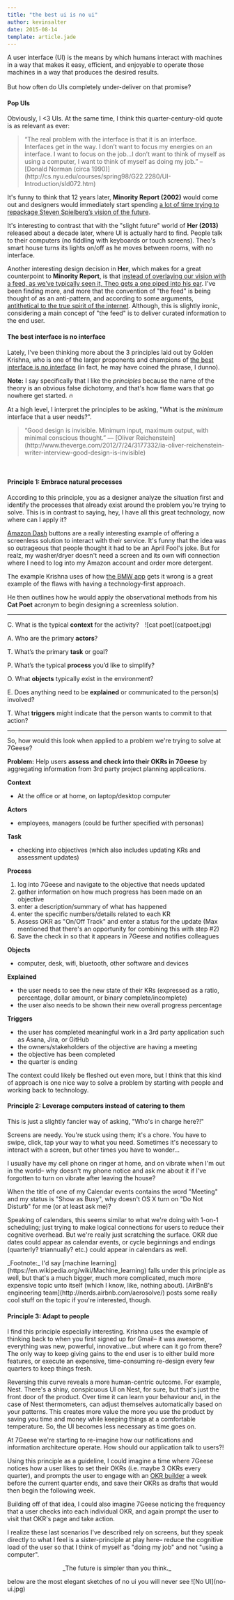 ```yaml
---
title: "the best ui is no ui"
author: kevinsalter
date: 2015-08-14
template: article.jade
---
```


A user interface (UI) is the means by which humans interact with machines in a way that makes it easy, efficient, and enjoyable to operate those machines in a way that produces the desired results.
<br><br>
But how often do UIs completely under-deliver on that promise?

<span class="more"></span>

#### Pop UIs

Obviously, I <3 UIs.  At the same time, I think this quarter-century-old quote is as relevant as ever:

<blockquote>
    “The real problem with the interface is that it is an interface. Interfaces get in the way. I don’t want to focus my energies on an interface. I want to focus on the job…I don’t want to think of myself as using a computer, I want to think of myself as doing my job.” – [Donald Norman (circa 1990)](http://cs.nyu.edu/courses/spring98/G22.2280/UI-Introduction/sld072.htm)
</blockquote>

It's funny to think that 12 years later, **Minority Report (2002)** would come out and designers would immediately start spending [a lot of time trying to repackage Steven Spielberg’s vision of the future](http://www.theawl.com/2013/02/how-minority-report-trapped-us-in-a-world-of-bad-interfaces).

It's interesting to contrast that with the "slight future" world of **Her (2013)** released about a decade later, where UI is actually hard to find.  People talk to their computers (no fiddling with keyboards or touch screens). Theo's smart house turns its lights on/off as he moves between rooms, with no interface.

Another interesting design decision in **Her**, which makes for a great counterpoint to **Minority Report**, is that [instead of overlaying our vision with a feed, as we’ve typically seen it, Theo gets a one piped into his ear](http://www.wired.com/brandlab/2014/01/will-influential-ui-design-minority-report/).  I've been finding more, and more that the convention of "the feed" is being thought of as an anti-pattern, and according to some arguments, [antithetical to the true spirit of the internet](https://medium.com/matter/the-web-we-have-to-save-2eb1fe15a426).  Although, this is slightly ironic, considering a main concept of "the feed" is to deliver curated information to the end user.

#### The best interface is no interface

Lately, I've been thinking more about the 3 principles laid out by Golden Krishna, who is one of the larger proponents and champions of [the best interface is no interface](http://www.cooper.com/journal/2012/08/the-best-interface-is-no-interface) (in fact, he may have coined the phrase, I dunno).

**Note:** I say specifically that I like the _principles_ because the name of the theory is an obvious false dichotomy, and that's how flame wars that go nowhere get started. 🔥

At a high level, I interpret the principles to be asking, "What is the _minimum_ interface that a user needs?".

<blockquote>
    “Good design is invisible. Minimum input, maximum output, with minimal conscious thought.” — [Oliver Reichenstein](http://www.theverge.com/2012/7/24/3177332/ia-oliver-reichenstein-writer-interview-good-design-is-invisible)
</blockquote>
<br>

#### Principle 1: Embrace natural processes

According to this principle, you as a designer analyze the situation first and identify the processes that already exist around the problem you're trying to solve.  This is in contrast to saying, hey, I have all this great technology, now where can I apply it?

[Amazon Dash](http://techcrunch.com/gallery/what-its-like-to-use-amazons-new-dash-buttons/?ncid=rss) buttons are a really interesting example of offering a screenless solution to interact with their service.  It's funny that the idea was so outrageous that people thought it had to be an April Fool's joke.  But for realz, my washer/dryer doesn't need a screen and its own wifi connection where I need to log into my Amazon account and order more detergent.

The example Krishna uses of how [the BMW app](http://www.theverge.com/2015/3/17/8103593/golden-krishna-best-interface-is-no-interface-excerpt) gets it wrong is a great example of the flaws with having a technology-first approach.

He then outlines how he would apply the observational methods from his **Cat Poet** acronym to begin designing a screenless solution.

<hr>
<span style="float:right;width:188px;">![cat poet](catpoet.jpg)</span>

C. What is the typical **context** for the activity?

A. Who are the primary **actors**?

T. What’s the primary **task** or goal?

P. What’s the typical **process** you’d like to simplify?

O. What **objects** typically exist in the environment?

E. Does anything need to be **explained** or communicated to the person(s) involved?

T. What **triggers** might indicate that the person wants to commit to that action?
<hr>

So, how would this look when applied to a problem we're trying to solve at 7Geese?

**Problem:** Help users **assess and check into their OKRs in 7Geese** by aggregating information from 3rd party project planning applications.

**Context**
- At the office or at home, on laptop/desktop computer

**Actors**
- employees, managers (could be further specified with personas)

**Task**
- checking into objectives (which also includes updating KRs and assessment updates)

**Process**
1. log into 7Geese and navigate to the objective that needs updated
2. gather information on how much progress has been made on an objective
3. enter a description/summary of what has happened
4. enter the specific numbers/details related to each KR
5. Assess OKR as "On/Off Track" and enter a status for the update (Max mentioned that there's an opportunity for combining this with step #2)
6. Save the check in so that it appears in 7Geese and notifies colleagues

**Objects**
- computer, desk, wifi, bluetooth, other software and devices

**Explained**
- the user needs to see the new state of their KRs (expressed as a ratio, percentage, dollar amount, or binary complete/incomplete)
- the user also needs to be shown their new overall progress percentage

**Triggers**
- the user has completed meaningful work in a 3rd party application such as Asana, Jira, or GitHub
- the owners/stakeholders of the objective are having a meeting
- the objective has been completed
- the quarter is ending

The context could likely be fleshed out even more, but I think that this kind of approach is one nice way to solve a problem by starting with people and working back to technology.


#### Principle 2: Leverage computers instead of catering to them

This is just a slightly fancier way of asking, "Who's in charge here?!"

Screens are needy.  You're stuck using them; it's a chore.  You have to swipe, click, tap your way to what you need. Sometimes it's necessary to interact with a screen, but other times you have to wonder...

I usually have my cell phone on ringer at home, and on vibrate when I'm out in the world– why doesn't my phone notice and ask me about it if I've forgotten to turn on vibrate after leaving the house?

When the title of one of my Calendar events contains the word "Meeting" and my status is "Show as Busy", why doesn't OS X turn on "Do Not Disturb" for me (or at least ask me)?

Speaking of calendars, this seems similar to what we're doing with 1-on-1 scheduling; just trying to make logical connections for users to reduce their cognitive overhead.  But we're really just scratching the surface.  OKR due dates could appear as calendar events, or cycle beginnings and endings (quarterly? triannually? etc.) could appear in calendars as well.

<p style="font-size:14px;">_Footnote:_ I'd say [machine learning](https://en.wikipedia.org/wiki/Machine_learning) falls under this principle as well, but that's a much bigger, much more complicated, much more expensive topic unto itself (which I know, like, nothing about).  [AirBnB's engineering team](http://nerds.airbnb.com/aerosolve/) posts some really cool stuff on the topic if you're interested, though.</p>

#### Principle 3: Adapt to people

I find this principle especially interesting.  Krishna uses the example of thinking back to when you first signed up for Gmail– it was awesome, everything was new, powerful, innovative...but where can it go from there?  The only way to keep giving gains to the end user is to either build more features, or execute an expensive, time-consuming re-design every few quarters to keep things fresh.

Reversing this curve reveals a more human-centric outcome.  For example, Nest.  There's a shiny, conspicuous UI on Nest, for sure, but that's just the front door of the product.  Over time it can learn your behaviour and, in the case of Nest thermometers, can adjust themselves automatically based on your patterns. This creates more value the more you use the product by saving you time and money while keeping things at a comfortable temperature.  So, the UI becomes less necessary as time goes on.

At 7Geese we're starting to re-imagine how our notifications and information architecture operate.  How should our application talk to users?!

Using this principle as a guideline, I could imagine a time where 7Geese notices how a user likes to set their OKRs (i.e. maybe 3 OKRs every quarter), and prompts the user to engage with an [OKR builder](/articles/3-okr-builder-concept) a week before the current quarter ends, and save their OKRs as drafts that would then begin the following week.

Building off of that idea, I could also imagine 7Geese noticing the frequency that a user checks into each individual OKR, and again prompt the user to visit that OKR's page and take action.

I realize these last scenarios I've described rely on screens, but they speak directly to what I feel is a sister-principle at play here– reduce the cognitive load of the user so that I think of myself as "doing my job" and not "using a computer".

<p style="text-align:center;">_The future is simpler than you think._</p>

<p class="article-end"></p>

<span class="annotation">
    below are the most elegant sketches of no ui you will never see
</span>
![No UI](no-ui.jpg)
